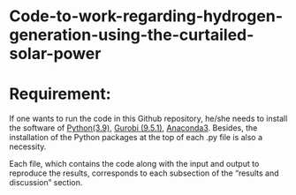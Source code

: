 # Code-to-work-regarding-hydrogen-generation-using-the-curtailed-solar-power


# Requirement: 
If one wants to run the code in this Github repository, he/she needs to install the software of [Python(3.9)](https://www.python.org/), [Gurobi (9.5.1)](https://www.gurobi.com/), [Anaconda3](https://www.anaconda.com/). Besides, the installation of the Python packages at the top of each .py file is also a necessity. 

Each file, which contains the code along with the input and output to reproduce the results, corresponds to each subsection of the “results and discussion” section. 

